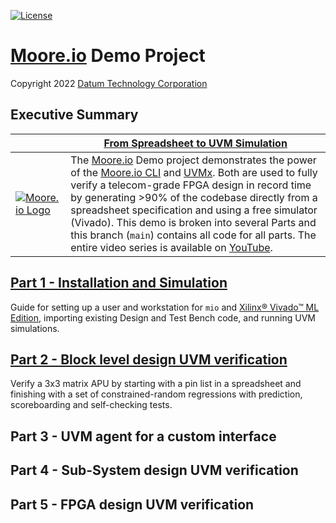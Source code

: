 [![License](https://img.shields.io/badge/License-GPL%203.0-blue.svg)](https://opensource.org/licenses/GPL-3.0)

# [Moore.io](https://www.mooreio.com/) Demo Project
Copyright 2022 [Datum Technology Corporation](https://datumtc.ca/)

## Executive Summary
|  | **[From Spreadsheet to UVM Simulation](https://mio-cli.readthedocs.io/en/latest/code_templates.html)** |
|-|-|
| [![Moore.io Logo](https://www.mooreio.com/content/images/logo.png)](https://www.mooreio.com/) | The [Moore.io](https://www.mooreio.com/) Demo project demonstrates the power of the [Moore.io CLI](https://mio-cli.readthedocs.io/en/latest/commands.html) and [UVMx](https://datumtc.ca/products/uvmx).  Both are used to fully verify a telecom-grade FPGA design in record time by generating >90% of the codebase directly from a spreadsheet specification and using a free simulator (Vivado).  This demo is broken into several Parts and this branch (`main`) contains all code for all parts.  The entire video series is available on [YouTube](https://www.youtube.com/channel/UCSqqT6JtmecBIoC_3DMLk0g).

## [Part 1 - Installation and Simulation](https://github.com/Datum-Technology-Corporation/mio_demo/tree/p1_start)
Guide for setting up a user and workstation for `mio` and [Xilinx® Vivado™ ML Edition](https://www.xilinx.com/support/download/index.html/content/xilinx/en/downloadNav/vivado-design-tools.html), importing existing Design and Test Bench code, and running UVM simulations.

## [Part 2 - Block level design UVM verification](https://github.com/Datum-Technology-Corporation/mio_demo/tree/p2_start)
Verify a 3x3 matrix APU by starting with a pin list in a spreadsheet and finishing with a set of constrained-random regressions with prediction, scoreboarding and self-checking tests.

## Part 3 - UVM agent for a custom interface

## Part 4 - Sub-System design UVM verification

## Part 5 - FPGA design UVM verification
